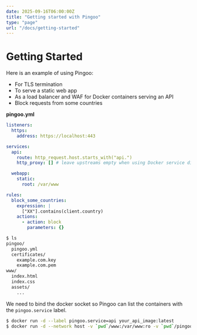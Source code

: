 ```yaml
---
date: 2025-09-16T06:00:00Z
title: "Getting started with Pingoo"
type: "page"
url: "/docs/getting-started"
---
```


# Getting Started

Here is an example of using Pingoo:
- For TLS termination
- To serve a static web app
- As a load balancer and WAF for Docker containers serving an API
- Block requests from some countries

**pingoo.yml**
```yml
listeners:
  https:
    address: https://localhost:443

services:
  api:
    route: http_request.host.starts_with("api.")
    http_proxy: [] # leave upstreams empty when using Docker service discovery

  webapp:
    static:
      root: /var/www

rules:
  block_some_countries:
    expression: |
      ["XX"].contains(client.country)
    actions:
      - action: block
        parameters: {}
```

```bash
$ ls
pingoo/
  pingoo.yml
  certificates/
    example.com.key
    example.com.pem
www/
  index.html
  index.css
  assets/
    ...
```

We need to bind the docker socket so Pingoo can list the containers with the `pingoo.service` label.

```bash
$ docker run -d --label pingoo.service=api your_api_image:latest
$ docker run -d --network host -v `pwd`/www:/var/www:ro -v `pwd`/pingoo:/etc/pingoo -v /var/run/docker.sock:/var/run/docker.sock ghcr.io/pingooio/pingoo:latest
```
